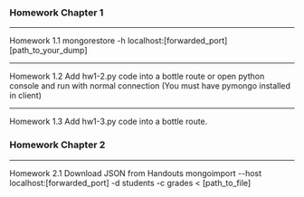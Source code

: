 ### Homework Chapter 1
***
Homework 1.1
mongorestore -h localhost:[forwarded_port] [path_to_your_dump]
***
Homework 1.2
Add hw1-2.py code into a bottle route or open python console and run with normal connection (You must have pymongo installed in client)
***
Homework 1.3
Add hw1-3.py code into a bottle route.

### Homework Chapter 2
***
Homework 2.1
Download JSON from Handouts
mongoimport --host localhost:[forwarded_port] -d students -c grades < [path_to_file]

